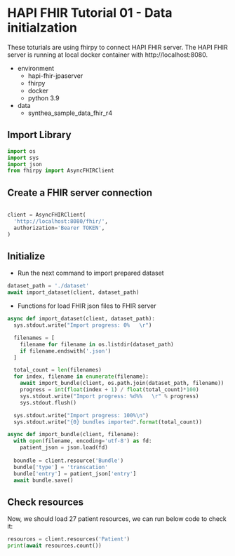 # HAPI FHIR Tutorial 01 - Data initialzation

These toturials are using fhirpy to connect HAPI FHIR server.
The HAPI FHIR server is running at local docker container with http://localhost:8080. 

- environment
  - hapi-fhir-jpaserver
  - fhirpy
  - docker
  - python 3.9
- data
  - synthea_sample_data_fhir_r4


## Import Library

```python
import os
import sys
import json
from fhirpy import AsyncFHIRClient
```

## Create a FHIR server connection

```python

client = AsyncFHIRClient(
  'http://localhost:8080/fhir/',
  authorization='Bearer TOKEN',
)
```

## Initialize

- Run the next command to import prepared dataset

```python
dataset_path = './dataset'
await import_dataset(client, dataset_path)
```

- Functions for load FHIR json files to FHIR server

```python
async def import_dataset(client, dataset_path):
  sys.stdout.write("Import progress: 0%   \r")

  filenames = [
    filename for filename in os.listdir(dataset_path)
    if filename.endswith('.json')
  ]

  total_count = len(filenames)
  for index, filename in enumerate(filename):
    await import_bundle(client, os.path.join(dataset_path, filename))
    progress = int(float(index + 1) / float(total_count)*100)
    sys.stdout.write("Import progress: %d%%   \r" % progress)
    sys.stdout.flush()

  sys.stdout.write("Import progress: 100%\n")
  sys.stdout.write("{0} bundles imported".format(total_count))

async def import_bundle(client, filename):
  with open(filename, encoding='utf-8') as fd:
    patient_json = json.load(fd)
  
  boundle = client.resource('Bundle')
  bundle['type'] = 'transcation'
  bundle['entry'] = patient_json['entry']
  await bundle.save()
```

## Check resources

Now, we should load 27 patient resources, we can run below code to check it:

```python
resources = client.resources('Patient')
print(await resources.count())
``` 